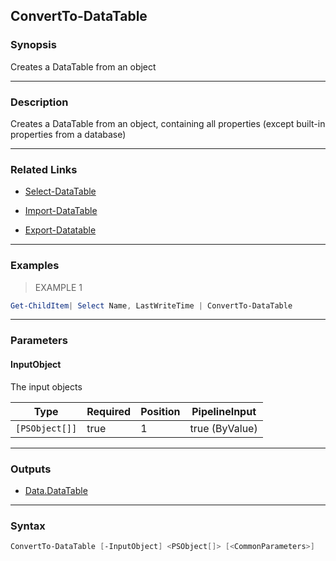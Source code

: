 ConvertTo-DataTable
-------------------

### Synopsis
Creates a DataTable from an object

---

### Description

Creates a DataTable from an object, containing all properties (except built-in properties from a database)

---

### Related Links
* [Select-DataTable](Select-DataTable)

* [Import-DataTable](Import-DataTable)

* [Export-Datatable](Export-Datatable)

---

### Examples
> EXAMPLE 1

```PowerShell
Get-ChildItem| Select Name, LastWriteTime | ConvertTo-DataTable
```

---

### Parameters
#### **InputObject**
The input objects

|Type          |Required|Position|PipelineInput |
|--------------|--------|--------|--------------|
|`[PSObject[]]`|true    |1       |true (ByValue)|

---

### Outputs
* [Data.DataTable](https://learn.microsoft.com/en-us/dotnet/api/System.Data.DataTable)

---

### Syntax
```PowerShell
ConvertTo-DataTable [-InputObject] <PSObject[]> [<CommonParameters>]
```
